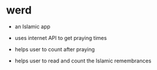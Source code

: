 # werd

- an Islamic app

- uses internet API to get praying times

- helps user to count after praying

- helps user to read and count the Islamic remembrances

